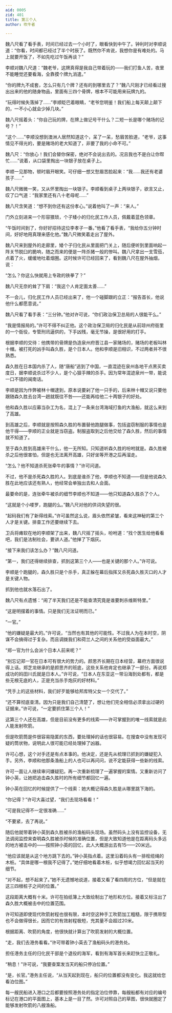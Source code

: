 ```yaml
---
aid: 0005
zid: 401
title: 第三个人
author: 吹牛者

---
```




  魏八尺看了看手表，时间已经过去一个小时了，眼看快到中午了。钟利时对李顺说道：“你看，时间都已经过了半个时辰了。既然你不肯说，我想你是有难处的。马上就要开饭了，不如先吃过午饭再谈？”

  李顺对魏八尺道：“魏老爷，这牌真得是我自己带着玩的——我们打鱼人苦，夜里不能睡觉还要看海，全靠摸个牌九消遣。”

  “你的牌九不成套，怎么只有几个牌？还有的到哪里去了？”魏八尺刚才已经看过搜出出来的他的随身物品，里面有三四个骨牌，根本不可能用来玩牌九的。

  “玩得时候失落掉了……”李顺眨巴着眼睛，“老爷您明鉴！我们船上每天颠上颠下的，一不小心就会少掉几块。”

  魏八尺摇着头：“你自己玩的牌，在牌上做记号干什么？二短一长是哪个赌场的记号？！”

  “这个……”李顺没想到澳洲人居然知道这个，呆了一呆，愁眉苦脸道，“老爷，这事情见不得光的，要是赌场的老大知道了，非要了我的小命不可。”

  魏八尺：“你放心！我们会替你保密，绝对不会说出去的。况且我也不是白让你帮忙……”说着，从口袋里掏出一块银子放在桌子上。

  李顺一见那物，顿时眉开眼笑。可仔细一想又愁眉苦脸起来：“我……我还有老婆孩子……”

  魏八尺微微一笑，又从怀里掏出一块银子。李顺看到桌子上两块银子，欲言又止，叹了口气道：“我家里还有八十老母呢……”

  魏八尺含笑道：“想不到你还有这份孝心。”说着他叫了一声：“来人。”

  门外立刻进来一个形容猥琐，个子矮小的归化民工作人员，佩戴着蓝色领章。

  “午饭时间到了，你好好招待这位李孝子一番。”他看了看手表，“我给你五分钟时间，好好地用真理来感化他。”魏八尺微笑着走出了屋外。

  魏八尺来到屋外的走廊里，矮个子归化民从里面把门关上，随后便听到里面响起一阵关节脱臼的脆响，随之而来的便是一阵杀猪一般的惨叫。魏八尺拿出一支雪茄，点着了火，缓缓地吐着烟圈。这时候许可已经回来了，看到魏八尺在屋外抽烟，说：

  “怎么？你这么快就用上专政的铁拳了？”

  魏八尺无奈的耸了下肩：“我这个人肯定面太善……”

  不一会儿，归化民工作人员已经出来了，他一个碰脚跟的立正：“报告首长，他说他什么都愿意说。”

  魏八尺看了看手表：“三分钟。”他对许可说，“你们政治保卫总局的人很能干么。”

  “我是情报局的。”许可不得不纠正他。这个政治保卫局的归化民是从前琼州府衙里的一个衙役，专管刑讯逼供的，下手凶残，毫无节操，是很好用的打手。

  根据李顺的交待：他携带的骨牌是伪造泉州府晋江县一家赌场的，赌场的老板叫林十帽。被打死的凶手叫森久胜，是个日本人。他和李顺是旧相识，不过两者并不很熟悉。

  森久胜在日本国内杀了人，随“唐船”逃到了中国，一直混迹在泉州各地干点黑买卖度日，据李顺说杀过不少人，是个心狠手辣的杀手。因为常年混迹泉州一带，能说一口不错的闽南话。

  李顺是因为作弊被林十帽逮到，原本说要剁了他一只手的，后来林十帽又说只要他跟随森久胜去台湾一趟就既往不咎——还能再给他二十两银子的好处。

  他和森久胜以应募当杂工为名，混上了一条来台湾海域打鱼的大渔船，就这么来到了高雄。

  到高雄之后，李顺就是按照森久胜的布置替他跑腿做事，包括盗窃制服的事情也是他干得——李顺的正业就是当窃盗。制服盗取到之后他交给了森久胜，然后的事情就不知道了。

  至于森久胜到高雄来干什么，他一无所知。只知道听森久胜的吩咐就是。森久胜被杀之后他很害怕，但是也无法离开高雄，只好坐等开港之后再溜走。

  “怎么？他不知道杀死张牵牛的事情？”许可问道。

  不过，他不是杀死森久胜的人。到底是谁杀了他，李顺也不知道——但是他说森久胜在此地应该还有熟人，他经常会单独出去和人会面。

  最要命的是，连张牵牛被杀的细节李顺也不知道——他只知道森久胜杀了个人。

  “这就是个小喽罗，跑腿的么。”魏八尺对他的供词失望的很。

  “起码我们有了新得线索。”许可虽然这么说，眉头依然紧皱，看来这神秘的第三个人才是关键。排查工作还要继续下去。

  卫兵将瘫软在地的李顺架了出来，魏八尺摇了摇头，吩咐道：“找个医生给他看看吧，我们是法制社会，要讲人道。”他掸了下烟灰。

  “接下来我们该怎么办？”魏八尺问道。

  “第一，我们还得继续排查，抓到这第三个人——也是关键的那个人。”许可说。

  李顺是个跑腿的，森久胜只是个杀手，真正躲在幕后指挥又杀死森久胜灭口的人才是关键人物。

  抓到他也就水落石出了。

  魏八尺有点遗憾：“闹了半天我们还是不能查清究竟是谁要刺杀维斯特里。”

  “这是明摆着的事情。只是我们无法证明而已。”

  “一官。”

  “他的嫌疑是最大的。”许可说，“当然也有其他的可能性。不过我人为在本时空，阴谋不会搞得过于复杂。而且调拨我们和荷兰人之间的关系他的受益面最大。”

  “郑一官为什么会派个日本人前来呢？”

  “别忘记郑一官在日本可有很大的势力的。颜思齐长期在日本经营，幕府方面很说得上话。郑芝龙继承的是颜思齐的班底，这些关系他肯定也继承了一部分。再说郑成功的妈田川氏就是日本人。”许可说，“日本人在东亚这一带沿海到处都有，都是些无根无底的人，正是充当杀手炮灰的好材料。”

  “凭手上的这些材料，我们好歹能够给邦库特父女一个交代了。”

  “还不算彻底查清。因为只是我们自己清楚了，想让他们完全相信必须拿出过硬的证据来。”许可说，“一定要抓住第三个人！”

  这第三个人还在高雄，但是目前没有更多的线索——许可掌握到的唯一线索就是此人能发射吹箭。

  但是吹箭筒是件很容易隐匿的东西，要处理掉的话也很容易。在搜查中没有发现可疑的筒状物，说明此人很可能已经处理掉了凶器。

  许可心想，这个对手还是有点本事的。他决定，还是先从梳理已抓到的嫌疑犯入手。另外，李顺和他那条渔船上的人也可以再问问，说不定能获得一些新的线索。

  许可一面让人继续审问嫌疑犯。再一次重新梳理了一遍掌握的案情。又重新访问了钟小英，让她把追击森久胜时的所有细节都回忆一遍。

  钟小英在回忆的时候提供了一个线索：她大概记得森久胜是从哪里跳下海的。

  “你记得？”许可大喜过望，“我们去现场看看！”

  “可是我记得不一定很准确……”

  “不要紧，去了再说。”

  随后他就带着钟小英到森久胜被杀的渔船码头现场。虽然码头上没有监控设备，无法调阅监控来查明森久胜被杀时候的准确位置，但是大致知道他是在距离码头多远的地方被击中的——按照钟小英的回忆，此人大概游出去有15——20米远。

  “他应该就是从这个地方跳下去的。”钟小英指点着。这里沿着码头有一排栓缆绳的木桩。“具体是哪一根我不记得了。”她仔细地看着木桩，似乎想竭力回忆起当天的细节。

  “对不起，想不起来了。”她不无遗憾地说道，接着又看了看四周的方位，“但是就在这三四根桩子之间的位置。”

  这段距离大概有十米。许可在拍纸簿上大致绘制出了地形和方位。接着又标注出了森久胜大概被击中的位置范围。

  许可知道即使现代吹箭射程也很有限，本时空这种手工吹箭加工粗糙，限于携带型也不会做得很长，因而它的有效射程极短，充其量不会超过20米。

  根据距离、吹箭的角度，他很快就计算出了吹箭发射的大概位置。

  “走，我们去港务看看。”许可带着钟小英去了渔船码头的港务处。

  担任港务主任的归化民干部是个退役的海军，看到有海军首长来赶快立正敬礼。

  “稍息！”许可说，“我要查案发当天的船只停泊位置。”

  “是，长官。”港务主任说，“从当天起到现在，船只的位置都没有变化。我这就给您看泊位图。”

  每一艘民船进入港口之后都要按照港务处的指定泊位停靠，每艘船都有对应的编号标记在港口的平面图上，基本上是一目了然。许可对照自己的草图，很快就圈定了能够发射吹箭的八艘渔船。



